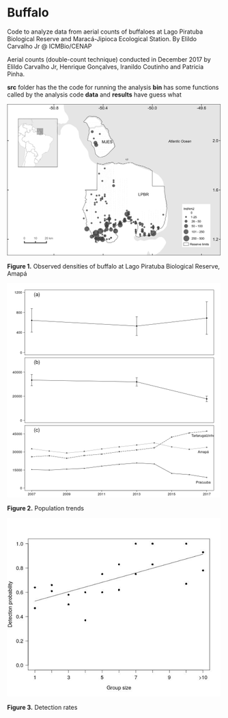 # Buffalo

Code to analyze data from aerial counts of buffaloes at Lago Piratuba Biological Reserve and Maracá-Jipioca Ecological Station.
By Elildo Carvalho Jr @ ICMBio/CENAP

Aerial counts (double-count technique) conducted in December 2017 by Elildo Carvalho Jr, Henrique Gonçalves, Iranildo Coutinho and Patricia Pinha.

**src** folder has the the code for running the analysis
**bin** has some functions called by the analysis code 
**data** and **results** have guess what 



<img src="results/Fig3 option b.jpeg" title="observed densities" width="500">

**Figure 1.** Observed densities of buffalo at Lago Piratuba Biological Reserve, Amapá



<img src="results/Fig3.jpeg" title="pop trends" width="500">

**Figure 2.** Population trends



<img src="results/detection.jpg" title="detection rates" width="500">

**Figure 3.** Detection rates
